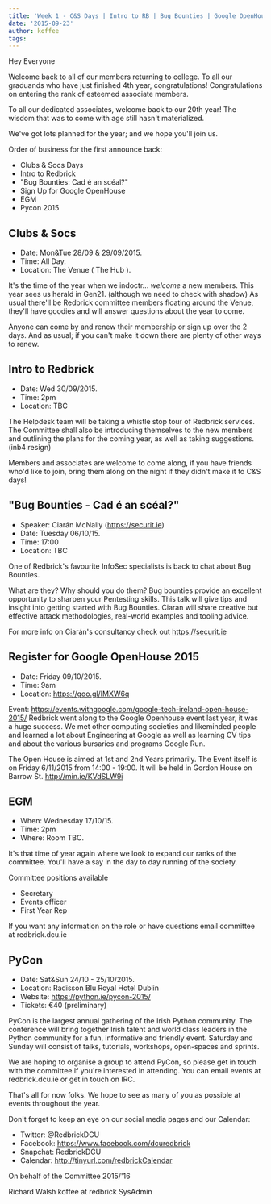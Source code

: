 ```yaml
---
title: 'Week 1 - C&S Days | Intro to RB | Bug Bounties | Google OpenHouse | EGM | Pycon 2015'
date: '2015-09-23'
author: koffee
tags:
---
```


Hey Everyone

Welcome back to all of our members returning to college.
To all our graduands who have just finished 4th year, congratulations!
Congratulations on entering the rank of esteemed associate members.

To all our dedicated associates, welcome back to our 20th year!
The wisdom that was to come with age still hasn't materialized.

We've got lots planned for the year; and we hope you'll join us.

Order of business for the first announce back:

- Clubs & Socs Days
- Intro to Redbrick
- "Bug Bounties: Cad é an scéal?"
- Sign Up for Google OpenHouse
- EGM
- Pycon 2015

## Clubs & Socs

 - Date: Mon&Tue 28/09 & 29/09/2015.
 - Time: All Day.
 - Location: The Venue ( The Hub ).

 It's the time of the year when we indoctr... *welcome* a new members.
 This year sees us herald in Gen21. (although we need to check with shadow)
 As usual there'll be Redbrick committee members floating around the Venue,
 they'll have goodies and will answer questions about the year to come.

 Anyone can come by and renew their membership or sign up over the 2 days.
 And as usual; if you can't make it down there are plenty of other
ways to renew.

## Intro to Redbrick

 - Date: Wed 30/09/2015.
 - Time: 2pm
 - Location: TBC

 The Helpdesk team will be taking a whistle stop tour of Redbrick services.
 The Committee shall also be introducing themselves to the new members and
 outlining the plans for the coming year, as well as taking
suggestions. (inb4 resign)

 Members and associates are welcome to come along, if you have friends
who'd like
 to join, bring them along on the night if they didn't make it to C&S days!

## "Bug Bounties - Cad é an scéal?"

 - Speaker: Ciarán McNally (https://securit.ie)
 - Date: Tuesday 06/10/15.
 - Time: 17:00
 - Location: TBC

 One of Redbrick's favourite InfoSec specialists is back to chat about
Bug Bounties.

 What are they? Why should you do them?
 Bug bounties provide an excellent opportunity to sharpen your
Pentesting skills.
 This talk will give tips and insight into getting started with Bug Bounties.
 Ciaran will share creative but effective attack methodologies,
real-world examples and tooling advice.

 For more info on Ciarán's consultancy check out https://securit.ie

## Register for Google OpenHouse 2015

 - Date: Friday 09/10/2015.
 - Time: 9am
 - Location: https://goo.gl/IMXW6q

 Event: https://events.withgoogle.com/google-tech-ireland-open-house-2015/
 Redbrick went along to the Google Openhouse event last year, it was a huge
 success.
 We met other computing societies and likeminded people and learned
 a lot about Engineering at Google as well as learning CV tips and about the
 various bursaries and programs Google Run.

 The Open House is aimed at 1st and 2nd Years primarily.
 The Event itself is on Friday 6/11/2015 from 14:00 - 19:00.
 It will be held in Gordon House on Barrow St. http://min.ie/KVdSLW9i

## EGM

 - When: Wednesday 17/10/15.
 - Time: 2pm
 - Where: Room TBC.

 It's that time of year again where we look to expand our ranks of the
 committee. You'll have a say in the day to day running of the society.

 Committee positions available
  * Secretary
  * Events officer
  * First Year Rep

 If you want any information on the role or have questions email
committee at redbrick.dcu.ie

## PyCon

 - Date: Sat&Sun 24/10 - 25/10/2015.
 - Location: Radisson Blu Royal Hotel Dublin
 - Website: https://python.ie/pycon-2015/
 - Tickets: €40 (preliminary)

 PyCon is the largest annual gathering of the Irish Python community.
 The conference will bring together Irish talent and world class
 leaders in the Python community for a fun, informative and friendly
 event. Saturday and Sunday will consist of talks, tutorials,
 workshops, open-spaces and sprints.

 We are hoping to organise a group to attend PyCon, so please get in
 touch with the committee if you're interested in attending.
 You can email events at redbrick.dcu.ie or get in touch on IRC.

That's all for now folks.
We hope to see as many of you as possible at events throughout the year.

Don't forget to keep an eye on our social media pages and our Calendar:
 - Twitter:  @RedbrickDCU
 - Facebook: https://www.facebook.com/dcuredbrick
 - Snapchat: RedbrickDCU
 - Calendar: http://tinyurl.com/redbrickCalendar

On behalf of the Committee 2015/'16

Richard Walsh
koffee at redbrick
SysAdmin
